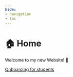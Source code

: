 ```yaml
---
hide:
- navigation
- toc
---
```


# 🏠 Home

Welcome to my new Website! 🙂

[Onboarding for students](onboarding.md)